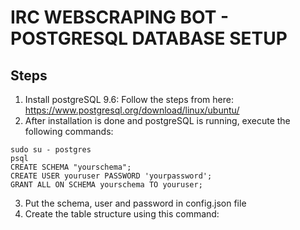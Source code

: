 # IRC WEBSCRAPING BOT - POSTGRESQL DATABASE SETUP

## Steps

1. Install postgreSQL 9.6: Follow the steps from here: https://www.postgresql.org/download/linux/ubuntu/
2. After installation is done and postgreSQL is running, execute the following commands:

```
sudo su - postgres
psql
CREATE SCHEMA "yourschema";
CREATE USER youruser PASSWORD 'yourpassword';
GRANT ALL ON SCHEMA yourschema TO youruser;

```
3. Put the schema, user and password in config.json file
4. Create the table structure using this command:

```

```